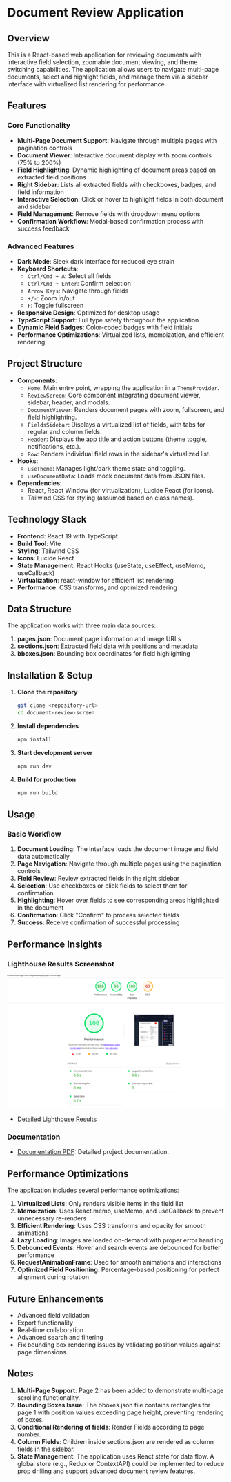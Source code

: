 # Document Review Application

## Overview

This is a React-based web application for reviewing documents with interactive field selection, zoomable document viewing, and theme switching capabilities. The application allows users to navigate multi-page documents, select and highlight fields, and manage them via a sidebar interface with virtualized list rendering for performance.

## Features

### Core Functionality

- **Multi-Page Document Support**: Navigate through multiple pages with pagination controls
- **Document Viewer**: Interactive document display with zoom controls (75% to 200%)
- **Field Highlighting**: Dynamic highlighting of document areas based on extracted field positions
- **Right Sidebar**: Lists all extracted fields with checkboxes, badges, and field information
- **Interactive Selection**: Click or hover to highlight fields in both document and sidebar
- **Field Management**: Remove fields with dropdown menu options
- **Confirmation Workflow**: Modal-based confirmation process with success feedback

### Advanced Features

- **Dark Mode**: Sleek dark interface for reduced eye strain
- **Keyboard Shortcuts**:
  - `Ctrl/Cmd + A`: Select all fields
  - `Ctrl/Cmd + Enter`: Confirm selection
  - `Arrow Keys`: Navigate through fields
  - `+/-`: Zoom in/out
  - `F`: Toggle fullscreen
- **Responsive Design**: Optimized for desktop usage
- **TypeScript Support**: Full type safety throughout the application
- **Dynamic Field Badges**: Color-coded badges with field initials
- **Performance Optimizations**: Virtualized lists, memoization, and efficient rendering

## Project Structure

- **Components**:
  - `Home`: Main entry point, wrapping the application in a `ThemeProvider`.
  - `ReviewScreen`: Core component integrating document viewer, sidebar, header, and modals.
  - `DocumentViewer`: Renders document pages with zoom, fullscreen, and field highlighting.
  - `FieldsSidebar`: Displays a virtualized list of fields, with tabs for regular and column fields.
  - `Header`: Displays the app title and action buttons (theme toggle, notifications, etc.).
  - `Row`: Renders individual field rows in the sidebar's virtualized list.
- **Hooks**:
  - `useTheme`: Manages light/dark theme state and toggling.
  - `useDocumentData`: Loads mock document data from JSON files.
- **Dependencies**:
  - React, React Window (for virtualization), Lucide React (for icons).
  - Tailwind CSS for styling (assumed based on class names).

## Technology Stack

- **Frontend**: React 19 with TypeScript
- **Build Tool**: Vite
- **Styling**: Tailwind CSS
- **Icons**: Lucide React
- **State Management**: React Hooks (useState, useEffect, useMemo, useCallback)
- **Virtualization**: react-window for efficient list rendering
- **Performance**: CSS transforms, and optimized rendering

## Data Structure

The application works with three main data sources:

1. **pages.json**: Document page information and image URLs
2. **sections.json**: Extracted field data with positions and metadata
3. **bboxes.json**: Bounding box coordinates for field highlighting

## Installation & Setup

1. **Clone the repository**

   ```bash
   git clone <repository-url>
   cd document-review-screen
   ```

2. **Install dependencies**

   ```bash
   npm install
   ```

3. **Start development server**

   ```bash
   npm run dev
   ```

4. **Build for production**
   ```bash
   npm run build
   ```

## Usage

### Basic Workflow

1. **Document Loading**: The interface loads the document image and field data automatically
2. **Page Navigation**: Navigate through multiple pages using the pagination controls
3. **Field Review**: Review extracted fields in the right sidebar
4. **Selection**: Use checkboxes or click fields to select them for confirmation
5. **Highlighting**: Hover over fields to see corresponding areas highlighted in the document
6. **Confirmation**: Click "Confirm" to process selected fields
7. **Success**: Receive confirmation of successful processing

## Performance Insights

### Lighthouse Results Screenshot

![Lighthouse Performance Results](./public/lighthouse.png)

- [Detailed Lighthouse Results](./public/lighthouse.pdf)

### Documentation

- [Documentation PDF](./public/explanation.txt): Detailed project documentation.

## Performance Optimizations

The application includes several performance optimizations:

1. **Virtualized Lists**: Only renders visible items in the field list
2. **Memoization**: Uses React.memo, useMemo, and useCallback to prevent unnecessary re-renders
3. **Efficient Rendering**: Uses CSS transforms and opacity for smooth animations
4. **Lazy Loading**: Images are loaded on-demand with proper error handling
5. **Debounced Events**: Hover and search events are debounced for better performance
6. **RequestAnimationFrame**: Used for smooth animations and interactions
7. **Optimized Field Positioning**: Percentage-based positioning for perfect alignment during rotation

## Future Enhancements

- Advanced field validation
- Export functionality
- Real-time collaboration
- Advanced search and filtering
- Fix bounding box rendering issues by validating position values against page dimensions.

## Notes

1. **Multi-Page Support**: Page 2 has been added to demonstrate multi-page scrolling functionality.
2. **Bounding Boxes Issue**: The bboxes.json file contains rectangles for page 1 with position values exceeding page height, preventing rendering of boxes.
3. **Conditional Rendering of fields**: Render Fields according to page number.
4. **Column Fields**: Children inside sections.json are rendered as column fields in the sidebar.
5. **State Management**: The application uses React state for data flow. A global store (e.g., Redux or ContextAPI) could be implemented to reduce prop drilling and support advanced document review features.
